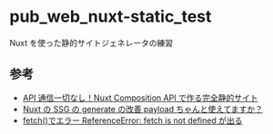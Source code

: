 # pub_web_nuxt-static_test

Nuxt を使った静的サイトジェネレータの練習

## 参考

- [API 通信一切なし！Nuxt Composition API で作る完全静的サイト](https://ics.media/entry/210120/)
- [Nuxt の SSG の generate の改善 payload ちゃんと使えてますか？ ](https://zenn.dev/kai/articles/nuxt-payload-generate)
- [fetch()でエラー ReferenceError: fetch is not defined が出る](https://akamist.com/blog/archives/5374)
